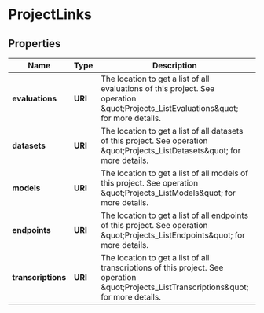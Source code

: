 

# ProjectLinks


## Properties

| Name | Type | Description | Notes |
|------------ | ------------- | ------------- | -------------|
|**evaluations** | **URI** | The location to get a list of all evaluations of this project. See operation \&quot;Projects_ListEvaluations\&quot; for more details. |  [optional] [readonly] |
|**datasets** | **URI** | The location to get a list of all datasets of this project. See operation \&quot;Projects_ListDatasets\&quot; for more details. |  [optional] [readonly] |
|**models** | **URI** | The location to get a list of all models of this project. See operation \&quot;Projects_ListModels\&quot; for more details. |  [optional] [readonly] |
|**endpoints** | **URI** | The location to get a list of all endpoints of this project. See operation \&quot;Projects_ListEndpoints\&quot; for more details. |  [optional] [readonly] |
|**transcriptions** | **URI** | The location to get a list of all transcriptions of this project. See operation \&quot;Projects_ListTranscriptions\&quot; for more details. |  [optional] [readonly] |



